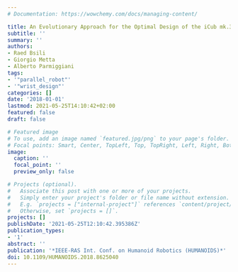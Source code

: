 ```yaml
---
# Documentation: https://wowchemy.com/docs/managing-content/

title: An Evolutionary Approach for the Optimal Design of the iCub mk.3 Parallel Wrist
subtitle: ''
summary: ''
authors:
- Raed Bsili
- Giorgio Metta
- Alberto Parmiggiani
tags:
- '"parallel_robot"'
- '"wrist_design"'
categories: []
date: '2018-01-01'
lastmod: 2021-05-25T14:10:42+02:00
featured: false
draft: false

# Featured image
# To use, add an image named `featured.jpg/png` to your page's folder.
# Focal points: Smart, Center, TopLeft, Top, TopRight, Left, Right, BottomLeft, Bottom, BottomRight.
image:
  caption: ''
  focal_point: ''
  preview_only: false

# Projects (optional).
#   Associate this post with one or more of your projects.
#   Simply enter your project's folder or file name without extension.
#   E.g. `projects = ["internal-project"]` references `content/project/deep-learning/index.md`.
#   Otherwise, set `projects = []`.
projects: []
publishDate: '2021-05-25T12:10:42.395386Z'
publication_types:
- '1'
abstract: ''
publication: '*IEEE-RAS Int. Conf. on Humanoid Robotics (HUMANOIDS)*'
doi: 10.1109/HUMANOIDS.2018.8625040
---
```

